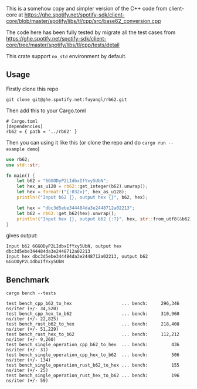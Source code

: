 
This is a somehow copy and simpler version of the C++ code from client-core
at https://ghe.spotify.net/spotify-sdk/client-core/blob/master/spotify/libs/tl/cpp/src/base62_conversion.cpp

The code here has been fully tested by migrate all the test cases from 
https://ghe.spotify.net/spotify-sdk/client-core/tree/master/spotify/libs/tl/cpp/tests/detail

This crate support `no_std` environment by default.

## Usage

Firstly clone this repo
```
git clone git@ghe.spotify.net:fuyangl/rb62.git
```

Then add this to your Cargo.toml
```
# Cargo.toml
[dependencies]
rb62 = { path = '../rb62' }
```

Then you can using it like this (or clone the repo and do `cargo run --example demo`)
```rust
use rb62;
use std::str;

fn main() {
    let b62 = "6GGODyP2LIdbxIfYxy5UbN";
    let hex_as_u128 = rb62::get_integer(b62).unwrap();
    let hex = format!("{:032x}", hex_as_u128);
    println!("Input b62 {}, output hex {}", b62, hex);

    let hex = "dbc3d5ebe344484da3e2448712a02213";
    let b62 = rb62::get_b62(hex).unwrap();
    println!("Input hex {}, output b62 {:?}", hex, str::from_utf8(&b62).unwrap());
}
```
gives output:
```
Input b62 6GGODyP2LIdbxIfYxy5UbN, output hex dbc3d5ebe344484da3e2448712a02213
Input hex dbc3d5ebe344484da3e2448712a02213, output b62 6GGODyP2LIdbxIfYxy5UbN
```

## Benchmark

`cargo bench --tests`
```
test bench_cpp_b62_to_hex                   ... bench:     296,346 ns/iter (+/- 34,520)
test bench_cpp_hex_to_b62                   ... bench:     310,960 ns/iter (+/- 22,825)
test bench_rust_b62_to_hex                  ... bench:     218,408 ns/iter (+/- 51,229)
test bench_rust_hex_to_b62                  ... bench:     112,212 ns/iter (+/- 9,260)
test bench_single_operation_cpp_b62_to_hex  ... bench:         436 ns/iter (+/- 31)
test bench_single_operation_cpp_hex_to_b62  ... bench:         506 ns/iter (+/- 134)
test bench_single_operation_rust_b62_to_hex ... bench:         155 ns/iter (+/- 25)
test bench_single_operation_rust_hex_to_b62 ... bench:         196 ns/iter (+/- 59)
```
